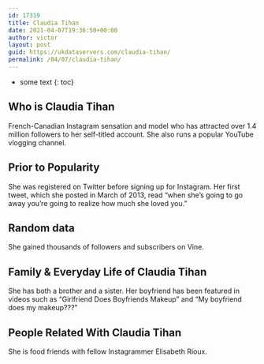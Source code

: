 ```yaml
---
id: 17319
title: Claudia Tihan
date: 2021-04-07T19:36:50+00:00
author: victor
layout: post
guid: https://ukdataservers.com/claudia-tihan/
permalink: /04/07/claudia-tihan/
---
```


* some text
{: toc}


## Who is Claudia Tihan



French-Canadian Instagram sensation and model who has attracted over 1.4 million followers to her self-titled account. She also runs a popular YouTube vlogging channel. 

                
                
                
## Prior to Popularity



She was registered on Twitter before signing up for Instagram. Her first tweet, which she posted in March of 2013, read &#8220;when she&#8217;s going to go away you&#8217;re going to realize how much she loved you.&#8221;

                
                
                
## Random data



She gained thousands of followers and subscribers on Vine. 

                
                
                
## Family & Everyday Life of Claudia Tihan



She has both a brother and a sister. Her boyfriend has been featured in videos such as &#8220;Girlfriend Does Boyfriends Makeup&#8221; and &#8220;My boyfriend does my makeup???&#8221; 

                
                
                
## People Related With Claudia Tihan



She is food friends with fellow Instagrammer Elisabeth Rioux. 

                
              
            
          
          
          
